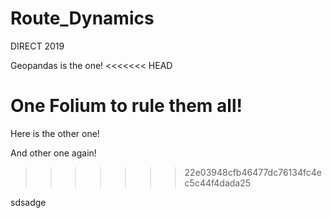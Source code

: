 # Route_Dynamics
DIRECT 2019 

Geopandas is the one! 
<<<<<<< HEAD

One Folium to rule them all!
=======
Here is the other one! 


And other one again!
>>>>>>> 22e03948cfb46477dc76134fc4ec5c44f4dada25

sdsadge